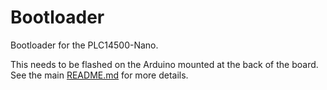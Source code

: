 # Bootloader

Bootloader for the PLC14500-Nano. 

This needs to be flashed on the Arduino mounted at the back of the board. See the main [README.md](../README.md) for more details.

